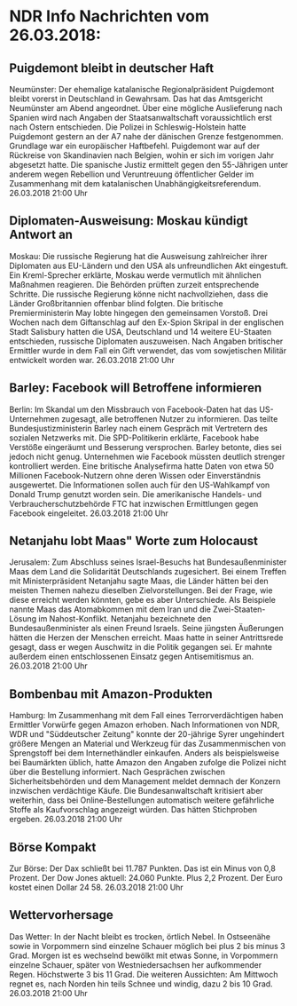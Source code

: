 # NDR Info Nachrichten vom 26.03.2018:


## Puigdemont bleibt in deutscher Haft
Neumünster: Der ehemalige katalanische Regionalpräsident Puigdemont bleibt vorerst in Deutschland in Gewahrsam. Das hat das Amtsgericht Neumünster am Abend angeordnet. Über eine mögliche Auslieferung nach Spanien wird nach Angaben der Staatsanwaltschaft voraussichtlich erst nach Ostern entschieden. Die Polizei in Schleswig-Holstein hatte Puigdemont gestern an der A7 nahe der dänischen Grenze festgenommen. Grundlage war ein europäischer Haftbefehl. Puigdemont war auf der Rückreise von Skandinavien nach Belgien, wohin er sich im vorigen Jahr abgesetzt hatte. Die spanische Justiz ermittelt gegen den 55-Jährigen unter anderem wegen Rebellion und Veruntreuung öffentlicher Gelder im Zusammenhang mit dem katalanischen Unabhängigkeitsreferendum. 26.03.2018 21:00 Uhr 

## Diplomaten-Ausweisung: Moskau kündigt Antwort an
Moskau: Die russische Regierung hat die Ausweisung zahlreicher ihrer Diplomaten aus EU-Ländern und den USA als unfreundlichen Akt eingestuft. Ein Kreml-Sprecher erklärte, Moskau werde vermutlich mit ähnlichen Maßnahmen reagieren. Die Behörden prüften zurzeit entsprechende Schritte. Die russische Regierung könne nicht nachvollziehen, dass die Länder Großbritannien offenbar blind folgten. Die britische Premierministerin May lobte hingegen den gemeinsamen Vorstoß. Drei Wochen nach dem Giftanschlag auf den Ex-Spion Skripal in der englischen Stadt Salisbury hatten die USA, Deutschland und 14 weitere EU-Staaten entschieden, russische Diplomaten auszuweisen. Nach Angaben britischer Ermittler wurde in dem Fall ein Gift verwendet, das vom sowjetischen Militär entwickelt worden war. 26.03.2018 21:00 Uhr 

## Barley: Facebook will Betroffene informieren
Berlin: Im Skandal um den Missbrauch von Facebook-Daten hat das US-Unternehmen zugesagt, alle betroffenen Nutzer zu informieren. Das teilte Bundesjustizministerin Barley nach einem Gespräch mit Vertretern des sozialen Netzwerks mit. Die SPD-Politikerin erklärte, Facebook habe Verstöße eingeräumt und Besserung versprochen. Barley betonte, dies sei jedoch nicht genug. Unternehmen wie Facebook müssten deutlich strenger kontrolliert werden. Eine britische Analysefirma hatte Daten von etwa 50 Millionen Facebook-Nutzern ohne deren Wissen oder Einverständnis ausgewertet. Die Informationen sollen auch für den US-Wahlkampf von Donald Trump genutzt worden sein. Die amerikanische Handels- und Verbraucherschutzbehörde FTC hat inzwischen Ermittlungen gegen Facebook eingeleitet. 26.03.2018 21:00 Uhr 

## Netanjahu lobt Maas" Worte zum Holocaust
Jerusalem: Zum Abschluss seines Israel-Besuchs hat Bundesaußenminister Maas dem Land die Solidarität Deutschlands zugesichert. Bei einem Treffen mit Ministerpräsident Netanjahu sagte Maas, die Länder hätten bei den meisten Themen nahezu dieselben Zielvorstellungen. Bei der Frage, wie diese erreicht werden könnten, gebe es aber Unterschiede. Als Beispiele nannte Maas das Atomabkommen mit dem Iran und die Zwei-Staaten-Lösung im Nahost-Konflikt. Netanjahu bezeichnete den Bundesaußenminister als einen Freund Israels. Seine jüngsten Äußerungen hätten die Herzen der Menschen erreicht. Maas hatte in seiner Antrittsrede gesagt, dass er wegen Auschwitz in die Politik gegangen sei. Er mahnte außerdem einen entschlossenen Einsatz gegen Antisemitismus an. 26.03.2018 21:00 Uhr 

## Bombenbau mit Amazon-Produkten
Hamburg: Im Zusammenhang mit dem Fall eines Terrorverdächtigen haben Ermittler Vorwürfe gegen Amazon erhoben. Nach Informationen von NDR, WDR und "Süddeutscher Zeitung" konnte der 20-jährige Syrer ungehindert größere Mengen an Material und Werkzeug für das Zusammenmischen von Sprengstoff bei dem Internethändler einkaufen. Anders als beispielsweise bei Baumärkten üblich, hatte Amazon den Angaben zufolge die Polizei nicht über die Bestellung informiert. Nach Gesprächen zwischen Sicherheitsbehörden und dem Management meldet demnach der Konzern inzwischen verdächtige Käufe. Die Bundesanwaltschaft kritisiert aber weiterhin, dass bei Online-Bestellungen automatisch weitere gefährliche Stoffe als Kaufvorschlag angezeigt würden. Das hätten Stichproben ergeben. 26.03.2018 21:00 Uhr 

## Börse Kompakt
Zur Börse: Der Dax schließt bei 11.787 Punkten. Das ist ein Minus von 0,8 Prozent. Der Dow Jones aktuell: 24.060 Punkte. Plus 2,2 Prozent. Der Euro kostet einen Dollar 24 58. 26.03.2018 21:00 Uhr 

## Wettervorhersage
Das Wetter: In der Nacht bleibt es trocken, örtlich Nebel. In Ostseenähe sowie in Vorpommern sind einzelne Schauer möglich bei plus 2 bis minus 3 Grad. Morgen ist es wechselnd bewölkt mit etwas Sonne, in Vorpommern einzelne Schauer, später von Westniedersachsen her aufkommender Regen. Höchstwerte 3 bis 11 Grad. Die weiteren Aussichten: Am Mittwoch regnet es, nach Norden hin teils Schnee und windig, dazu 2 bis 10 Grad. 26.03.2018 21:00 Uhr 

